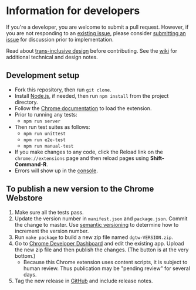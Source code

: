 # Information for developers

If you're a developer, you are welcome to submit a pull request. However, if you are not responding to an [existing issue](https://github.com/ProfJanetDavis/degender-the-web/issues), please consider [submitting an issue](https://github.com/ProfJanetDavis/degender-the-web/issues/new) for discussion prior to implementation.

Read about [trans-inclusive design](https://alistapart.com/article/trans-inclusive-design) before contributing.
See the [wiki](https://github.com/ProfJanetDavis/degender-the-web/wiki) for additional technical and design notes.

## Development setup

-   Fork this repository, then run `git clone`.
-   Install [Node.js](https://nodejs.org/en/download/), if needed, then run `npm install` from the project directory.
-   Follow the [Chrome documentation](https://developer.chrome.com/extensions/getstarted#unpacked) to load the extension.
-   Prior to running any tests:
    -   `npm run server`
-   Then run test suites as follows:
    -   `npm run unittest`
    -   `npm run e2e-test`
    -   `npm run manual-test`
-   If you make changes to any code, click the Reload link on the `chrome://extensions` page and then reload pages using **Shift-Command-R**.
-   Errors will show up in the [console](https://developers.google.com/web/tools/chrome-devtools/console/).

## To publish a new version to the Chrome Webstore

1. Make sure all the tests pass.
1. Update the version number in `manifest.json` and `package.json`. Commit the change to master.
   Use [semantic versioning](http://semver.org/) to determine how to increment the version number.
1. Run `make package` to build a new zip file named `dgtw-VERSION.zip`.
1. Go to [Chrome Developer Dashboard](https://chrome.google.com/webstore/developer/dashboard) and edit the existing app. Upload the new zip file and then publish the changes. (The button is at the very bottom.)
    - Because this Chrome extension uses content scripts, it is subject to human review. Thus publication may be "pending review" for several days.
1. Tag the new release in [GitHub](https://github.com/glam-lab/degender-the-web/releases) and include release notes.
